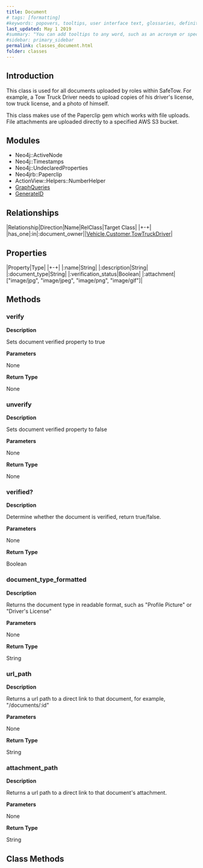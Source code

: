 ```yaml
---
title: Document
# tags: [formatting]
#keywords: popovers, tooltips, user interface text, glossaries, definitions
last_updated: May 1 2019
#summary: "You can add tooltips to any word, such as an acronym or specialized term. Tooltips work well for glossary definitions, because you don't have to keep repeating the definition, nor do you assume the reader already knows the word's meaning."
#sidebar: primary_sidebar
permalink: classes_document.html
folder: classes
---
```


## Introduction

This class is used for all documents uploaded by roles within SafeTow. For example, a Tow Truck Driver needs to upload copies of his driver's license, tow truck license, and a photo of himself.

This class makes use of the Paperclip gem which works with file uploads. File attachments are uploaded directly to a specified AWS S3 bucket.

## Modules

* Neo4j::ActiveNode
* Neo4j::Timestamps
* Neo4j::UndeclaredProperties
* Neo4jrb::Paperclip
* ActionView::Helpers::NumberHelper
* [GraphQueries](/modules_graph_queries.html)
* [GenerateID](/modules_generate_id.html)

## Relationships

|Relationship|Direction|Name|RelClass|Target Class|
|+-+|
|has_one|:in|:document_owner||[Vehicle](/classes_vehicle.html),[Customer](/classes_customer.html),[TowTruckDriver](/classes_tow_truck_driver)|

## Properties

|Property|Type|
|+-+|
|:name|String|
|:description|String|
|:document_type|String|
|:verification_status|Boolean|
|:attachment|["image/jpg", "image/jpeg", "image/png", "image/gif"]|

## Methods

### verify

__Description__

Sets document verified property to true

__Parameters__

None

__Return Type__

None

### unverify

__Description__

Sets document verified property to false

__Parameters__

None

__Return Type__

None

### verified?

__Description__

Determine whether the document is verified, return true/false.

__Parameters__

None

__Return Type__

Boolean

### document_type_formatted

__Description__

Returns the document type in readable format, such as "Profile Picture" or "Driver's License"

__Parameters__

None

__Return Type__

String

### url_path

__Description__

Returns a url path to a direct link to that document, for example, "/documents/:id"

__Parameters__

None

__Return Type__

String

### attachment_path

__Description__

Returns a url path to a direct link to that document's attachment.

__Parameters__

None

__Return Type__

String

## Class Methods
